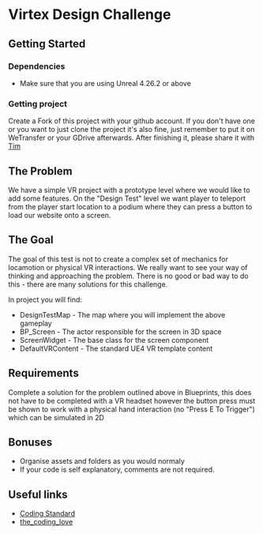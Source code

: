# Virtex Design Challenge

## Getting Started

### Dependencies

* Make sure that you are using Unreal 4.26.2 or above

### Getting project

Create a Fork of this project with your github account. If you don't have one or you want to just clone the project it's also fine, just remember to put it on WeTransfer or your GDrive afterwards. After finishing it, please share it with [Tim](mailto:tim@virtexstadium.com)

## The Problem

We have a simple VR project with a prototype level where we would like to add some features. On the "Design Test" level we want player to teleport from the player start location to a podium where they can press a button to load our website onto a screen.

## The Goal

The goal of this test is not to create a complex set of mechanics for locamotion or physical VR interactions.
We really want to see your way of thinking and approaching the problem. There is no good or bad way to do this - there are many solutions for this challenge.

In project you will find:
* DesignTestMap - The map where you will implement the above gameplay
* BP_Screen - The actor responsible for the screen in 3D space
* ScreenWidget - The base class for the screen component
* DefaultVRContent - The standard UE4 VR template content

## Requirements

Complete a solution for the problem outlined above in Blueprints, this does not have to be completed with a VR headset however the button press must be shown to work with a physical hand interaction (no "Press E To Trigger") which can be simulated in 2D

## Bonuses

* Organise assets and folders as you would normaly
* If your code is self explanatory, comments are not required.

## Useful links

* [Coding Standard](https://docs.unrealengine.com/4.26/en-US/ProductionPipelines/DevelopmentSetup/CodingStandard/)
* [the_coding_love](https://thecodinglove.com/)
